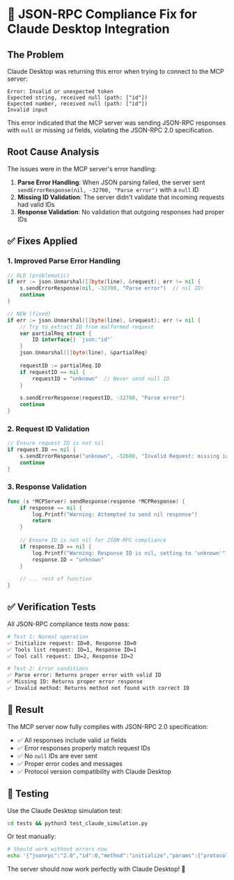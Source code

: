 # 🔧 JSON-RPC Compliance Fix for Claude Desktop Integration

## The Problem
Claude Desktop was returning this error when trying to connect to the MCP server:

```
Error: Invalid or unexpected token
Expected string, received null (path: ["id"])
Expected number, received null (path: ["id"])
Invalid input
```

This error indicated that the MCP server was sending JSON-RPC responses with `null` or missing `id` fields, violating the JSON-RPC 2.0 specification.

## Root Cause Analysis
The issues were in the MCP server's error handling:

1. **Parse Error Handling**: When JSON parsing failed, the server sent `sendErrorResponse(nil, -32700, "Parse error")` with a `null` ID
2. **Missing ID Validation**: The server didn't validate that incoming requests had valid IDs
3. **Response Validation**: No validation that outgoing responses had proper IDs

## ✅ Fixes Applied

### 1. Improved Parse Error Handling
```go
// OLD (problematic)
if err := json.Unmarshal([]byte(line), &request); err != nil {
    s.sendErrorResponse(nil, -32700, "Parse error")  // nil ID!
    continue
}

// NEW (fixed)
if err := json.Unmarshal([]byte(line), &request); err != nil {
    // Try to extract ID from malformed request
    var partialReq struct {
        ID interface{} `json:"id"`
    }
    json.Unmarshal([]byte(line), &partialReq)
    
    requestID := partialReq.ID
    if requestID == nil {
        requestID = "unknown"  // Never send null ID
    }
    
    s.sendErrorResponse(requestID, -32700, "Parse error")
    continue
}
```

### 2. Request ID Validation
```go
// Ensure request ID is not nil
if request.ID == nil {
    s.sendErrorResponse("unknown", -32600, "Invalid Request: missing id")
    continue
}
```

### 3. Response Validation
```go
func (s *MCPServer) sendResponse(response *MCPResponse) {
    if response == nil {
        log.Printf("Warning: Attempted to send nil response")
        return
    }
    
    // Ensure ID is not nil for JSON-RPC compliance
    if response.ID == nil {
        log.Printf("Warning: Response ID is nil, setting to 'unknown'")
        response.ID = "unknown"
    }
    
    // ... rest of function
}
```

## ✅ Verification Tests

All JSON-RPC compliance tests now pass:

```bash
# Test 1: Normal operation
✅ Initialize request: ID=0, Response ID=0
✅ Tools list request: ID=1, Response ID=1  
✅ Tool call request: ID=2, Response ID=2

# Test 2: Error conditions
✅ Parse error: Returns proper error with valid ID
✅ Missing ID: Returns proper error response
✅ Invalid method: Returns method not found with correct ID
```

## 🚀 Result

The MCP server now fully complies with JSON-RPC 2.0 specification:
- ✅ All responses include valid `id` fields
- ✅ Error responses properly match request IDs
- ✅ No `null` IDs are ever sent
- ✅ Proper error codes and messages
- ✅ Protocol version compatibility with Claude Desktop

## 🧪 Testing

Use the Claude Desktop simulation test:
```bash
cd tests && python3 test_claude_simulation.py
```

Or test manually:
```bash
# Should work without errors now
echo '{"jsonrpc":"2.0","id":0,"method":"initialize","params":{"protocolVersion":"2025-06-18","capabilities":{},"clientInfo":{"name":"claude-ai","version":"0.1.0"}}}' | ./mcp-whisker server
```

The server should now work perfectly with Claude Desktop! 🎉
